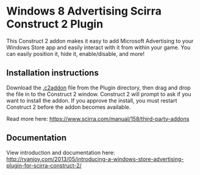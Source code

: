 # Windows 8 Advertising Scirra Construct 2 Plugin #
This Construct 2 addon makes it easy to add Microsoft Advertising to your Windows Store app and easily interact with it from within your game. You can easily position it, hide it, enable/disable, and more!


## Installation instructions ##

Download the [.c2addon](https://github.com/atxryan/Windows-8-Advertising-Scirra-Plugin/raw/master/Plugin/win8advertising.c2addon) file from the Plugin directory, then drag and drop the file in to the Construct 2 window. Construct 2 will prompt to ask if you want to install the addon. If you approve the install, you must restart Construct 2 before the addon becomes available.

Read more here: https://www.scirra.com/manual/158/third-party-addons

## Documentation ##
View introduction and documentation here: http://ryanjoy.com/2013/05/introducing-a-windows-store-advertising-plugin-for-scirra-construct-2/

